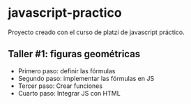 # javascript-practico
Proyecto creado con el curso de platzi de javascript práctico.

## Taller #1: figuras geométricas

- Primero paso: definir las fórmulas
- Segundo paso: implementar las fórmulas en JS
- Tercer paso: Crear funciones
- Cuarto paso: Integrar JS con HTML
